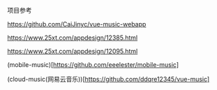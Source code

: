 项目参考

https://github.com/CaiJinyc/vue-music-webapp

https://www.25xt.com/appdesign/12385.html

https://www.25xt.com/appdesign/12095.html

(mobile-music)[https://github.com/eeelester/mobile-music]

(cloud-music(网易云音乐))[https://github.com/ddqre12345/vue-music]